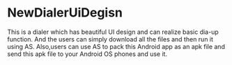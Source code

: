 # NewDialerUiDegisn
This is a dialer which has beautiful UI design and can realize basic dia-up function.
And the users can simply download all the files and then run it using AS.
Also,users can use AS to pack this Android app as an apk file and send this apk file to your Android OS phones and use it.
